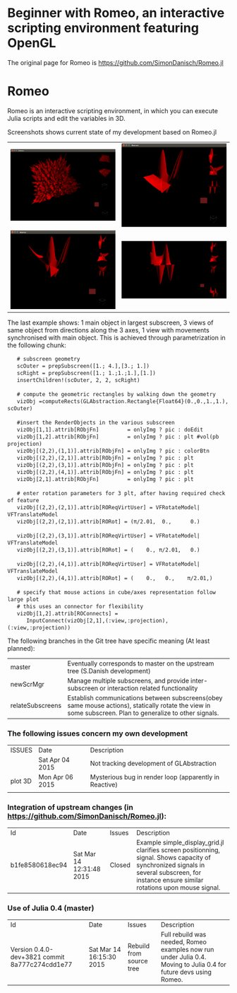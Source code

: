# Beginner with Romeo, an interactive scripting environment featuring OpenGL

The original page for Romeo is <A HREF="https://github.com/SimonDanisch/Romeo.jl">https://github.com/SimonDanisch/Romeo.jl</A>

# Romeo
Romeo is an interactive scripting environment, in which you can execute Julia scripts and edit the variables in 3D.

Screenshots  shows current state of my development based on Romeo.jl
<TABLE>
<TR>
    <TD><IMG SRC="test/images/ScreenShot0404.png" WIDTH=300>
    <TD><IMG SRC="test/images/ScreenShot0406.png" WIDTH=300>
<TR>
    <TD><IMG SRC="test/images/ScreenShot0406b.png" WIDTH=300>
    <TD><IMG SRC="test/images/ScreenShot0408.png" WIDTH=300>
</TABLE>

The last example shows: 1 main object in largest subscreen, 3 views 
of same object from directions along the 3 axes, 1 view with movements
synchronised with main object. This is achieved through parametrization in
the following chunk:
```
   # subscreen geometry 
   scOuter = prepSubscreen([1.; 4.],[3.; 1.])
   scRight = prepSubscreen([1.; 1.;1.;1.],[1.])
   insertChildren!(scOuter, 2, 2, scRight)

   # compute the geometric rectangles by walking down the geometry
   vizObj =computeRects(GLAbstraction.Rectangle{Float64}(0.,0.,1.,1.), scOuter)

   #insert the RenderObjects in the various subscreen
   vizObj[1,1].attrib[RObjFn]         = onlyImg ? pic : doEdit
   vizObj[1,2].attrib[RObjFn]         = onlyImg ? pic : plt #vol(pb projection)
   vizObj[(2,2),(1,1)].attrib[RObjFn] = onlyImg ? pic : colorBtn
   vizObj[(2,2),(2,1)].attrib[RObjFn] = onlyImg ? pic : plt
   vizObj[(2,2),(3,1)].attrib[RObjFn] = onlyImg ? pic : plt
   vizObj[(2,2),(4,1)].attrib[RObjFn] = onlyImg ? pic : plt
   vizObj[2,1].attrib[RObjFn]         = onlyImg ? pic : plt

   # enter rotation parameters for 3 plt, after having required check of feature
   vizObj[(2,2),(2,1)].attrib[ROReqVirtUser] = VFRotateModel| VFTranslateModel
   vizObj[(2,2),(2,1)].attrib[RORot] = (π/2.01,  0.,      0.)

   vizObj[(2,2),(3,1)].attrib[ROReqVirtUser] = VFRotateModel| VFTranslateModel
   vizObj[(2,2),(3,1)].attrib[RORot] = (    0., π/2.01,   0.)

   vizObj[(2,2),(4,1)].attrib[ROReqVirtUser] = VFRotateModel| VFTranslateModel
   vizObj[(2,2),(4,1)].attrib[RORot] = (    0.,   0.,    π/2.01,)

   # specify that mouse actions in cube/axes representation follow large plot
   # this uses an connector for flexibility
   vizObj[1,2].attrib[ROConnects] = 
      InputConnect(vizObj[2,1],(:view,:projection),(:view,:projection))
```

The following branches in the Git tree have specific meaning (At least planned):
<TABLE>
<TR><TD>master
    <TD>Eventually corresponds to master on the upstream tree 
        (S.Danish development)
<TR><TD>newScrMgr
    <TD>Manage multiple subscreens, and provide inter-subscreen or interaction
        related functionality
<TR><TD>relateSubscreens
    <TD>Establish communications between subscreens(obey same mouse actions), 
        statically rotate the view in some subscreen. Plan to generalize
        to other signals.
</TABLE>



### The following issues concern my own development
<TABLE>
<TR><TD>ISSUES
    <TD>Date
    <TD>Description
<TR><TD>
    <TD>Sat Apr 04 2015
    <TD>Not tracking development of GLAbstraction
<TR><TD>plot 3D
    <TD>Mon Apr 06 2015
    <TD>Mysterious bug in render loop (apparently in Reactive)
<TR><TD>
    <TD>
    <TD>
</TABLE>


### Integration of upstream changes (in  <A HREF="https://github.com/SimonDanisch/Romeo.jl">https://github.com/SimonDanisch/Romeo.jl</A>):

<TABLE>
<TR> 
     <TD>Id
     <TD>Date
     <TD>Issues
     <TD>Description
<TR> 
     <TD>b1fe8580618ec94
     <TD>Sat Mar 14 12:31:48 2015
     <TD>Closed
     <TD>Example simple_display_grid.jl clarifies screen positionning, 
         signal. Shows capacity of synchronized signals in several subscreen,
         for instance ensure similar rotations upon mouse signal.
</TABLE>

### Use of Julia 0.4 (master)
<TABLE>
<TR> 
     <TD>Id
     <TD>Date
     <TD>Issues
     <TD>Description
<TR> 
     <TD> Version 0.4.0-dev+3821 commit 8a777c274cdd1e77
     <TD> Sat Mar 14 16:15:30 2015
     <TD> Rebuild from source tree
     <TD> Full rebuild was needed, Romeo examples now run under Julia 0.4. 
          Moving to Julia 0.4 for future devs using Romeo.
</TABLE>

